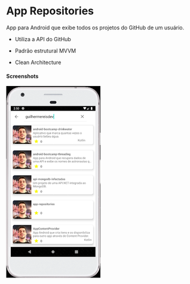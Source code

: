 # App Repositories

App para Android que exibe todos os projetos do GitHub de um usuário.

- Utiliza a API do GitHub

- Padrão estrutural MVVM

- Clean Architecture



#### Screenshots

![screenshot01](screenshot01.png)